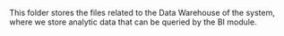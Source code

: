 This folder stores the files related to the Data Warehouse of the system, 
where we store analytic data that can be queried by the BI module.
